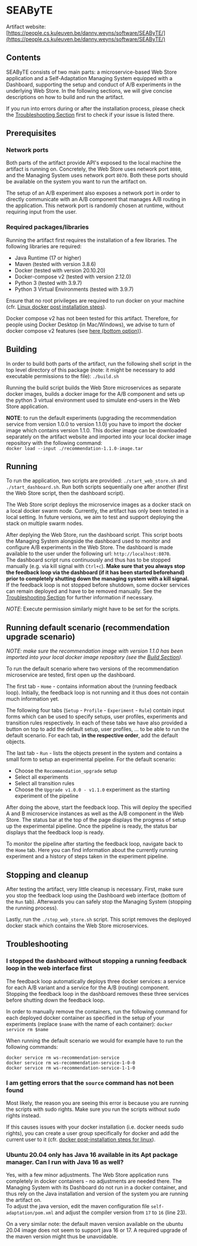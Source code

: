 

# SEAByTE

Artifact website: [https://people.cs.kuleuven.be/danny.weyns/software/SEAByTE/](https://people.cs.kuleuven.be/danny.weyns/software/SEAByTE/)

## Contents

SEAByTE consists of two main parts: a microservice-based Web Store application and a Self-Adaptation Managing System equipped with a Dashboard, supporting the setup and conduct of A/B experiments in the underlying Web Store. In the following sections, we will give concise descriptions on how to build and run the artifact.

If you run into errors during or after the installation process, please check the [Troubleshooting Section](#troubleshooting) first to check if your issue is listed there.


## Prerequisites

### Network ports

Both parts of the artifact provide API's exposed to the local machine the artifact is running on. Concretely, the Web Store uses network port `8080`, and the Managing System uses network port `8070`. Both these ports should be available on the system you want to run the artifact on.

The setup of an A/B experiment also exposes a network port in order to directly communicate with an A/B component that manages A/B routing in the application. This network port is randomly chosen at runtime, without requiring input from the user.


### Required packages/libraries

Running the artifact first requires the installation of a few libraries. The following libraries are required:

- Java Runtime (17 or higher)
- Maven (tested with version 3.8.6)
- Docker (tested with version 20.10.20)
- Docker-compose v2 (tested with version 2.12.0)
- Python 3 (tested with 3.9.7)
- Python 3 Virtual Environments (tested with 3.9.7)


Ensure that no root privileges are required to run docker on your machine (cfr. [Linux docker post installation steps](https://docs.docker.com/engine/install/linux-postinstall/)).

Docker compose v2 has not been tested for this artifact. Therefore, for people using Docker Desktop (in Mac/Windows), we advise to turn of docker compose v2 features (see [here (bottom option)](https://docs.docker.com/desktop/mac/images/menu/prefs-general.png)).



## Building


In order to build both parts of the artifact, run the following shell script in the top level directory of this package (note: it might be necessary to add executable permissions to the file): `./build.sh`

Running the build script builds the Web Store microservices as separate docker images, builds a docker image for the A/B component and sets up the python 3 virtual environment used to simulate end-users in the Web Store application.


**NOTE**: to run the default experiments (upgrading the recommendation service from version 1.0.0 to version 1.1.0) you have to import the docker image which contains version 1.1.0. This docker image can be downloaded separately on the artifact website and imported into your local docker image repository with the following command:  
`docker load --input ./recommendation-1.1.0-image.tar`


## Running


To run the application, two scripts are provided: `./start_web_store.sh` and `./start_dashboard.sh`. Run both scripts sequentially one after another (first the Web Store script, then the dashboard script).

The Web Store script deploys the microservice images as a docker stack on a local docker swarm node. Currently, the artifact has only been tested in a local setting. In future versions, we aim to test and support deploying the stack on multiple swarm nodes.

After deplying the Web Store, run the dashboard script. This script boots the Managing System alongside the dashboard used to monitor and configure A/B experiments in the Web Store. The dashboard is made available to the user under the following url: `http://localhost:8070`.  
The dashboard script runs continuously and thus has to be stopped manually (e.g. via kill signal with `Ctrl+c`). **Make sure that you always stop the feedback loop via the dashboard (if it has been started beforehand) prior to completely shutting down the managing system with a kill signal.** If the feedback loop is not stopped before shutdown, some docker services can remain deployed and have to be removed manually. See the [Troubleshooting Section](#troubleshooting) for further information if necessary.

_NOTE_: Execute permission similarly might have to be set for the scripts.



## Running default scenario (recommendation upgrade scenario)

_NOTE: make sure the recommendation image with version 1.1.0 has been imported into your local docker image repository (see the [Build Section](#building))._

To run the default scenario where two versions of the recommendation microservice are tested, first open up the dashboard. 

The first tab - `Home` - contains information about the (running feedback loop). Initially, the feedback loop is not running and it thus does not contain much information yet.

The following four tabs (`Setup` - `Profile` - `Experiment` - `Rule`) contain input forms which can be used to specify setups, user profiles, experiments and transition rules respectively. In each of these tabs we have also provided a button on top to add the default setup, user profiles, ... to be able to run the default scenario.
For each tab, **in the respective order**, add the default objects.

The last tab - `Run` - lists the objects present in the system and contains a small form to setup an experimental pipeline. For the default scenario:
- Choose the `Recommendation_upgrade` setup
- Select all experiments
- Select all transition rules
- Choose the `Upgrade v1.0.0 - v1.1.0` experiment as the starting experiment of the pipeline

After doing the above, start the feedback loop. This will deploy the specified A and B microservice instances as well as the A/B component in the Web Store. The status bar at the top of the page displays the progress of setup up the experimental pipeline. Once the pipeline is ready, the status bar displays that the feedback loop is ready.

To monitor the pipeline after starting the feedback loop, navigate back to the `Home` tab. Here you can find information about the currently running experiment and a history of steps taken in the experiment pipeline.



## Stopping and cleanup

After testing the artifact, very little cleanup is necessary. First, make sure you stop the feedback loop using the Dashboard web interface (bottom of the `Run` tab). Afterwards you can safely stop the Managing System (stopping the running process).

Lastly, run the `./stop_web_store.sh` script. This script removes the deployed docker stack which contains the Web Store microservices.




## Troubleshooting


### I stopped the dashboard without stopping a running feedback loop in the web interface first

The feedback loop automatically deploys three docker services: a service for each A/B variant and a service for the A/B (routing) component. Stopping the feedback loop in the dashboard removes these three services before shutting down the feedback loop.

In order to manually remove the containers, run the following command for each deployed docker container as specified in the setup of your experiments (replace `$name` with the name of each container):
`docker service rm $name`

When running the default scenario we would for example have to run the following commands:
```
docker service rm ws-recommendation-service
docker service rm ws-recommendation-service-1-0-0
docker service rm ws-recommendation-service-1-1-0
```


### I am getting errors that the `source` command has not been found

Most likely, the reason you are seeing this error is because you are running the scripts with sudo rights. Make sure you run the scripts without sudo rights instead.

If this causes issues with your docker installation (i.e. docker needs sudo rights), you can create a user group specifically for docker and add the current user to it (cfr. [docker post-installation steps for linux](https://docs.docker.com/engine/install/linux-postinstall/)).


### Ubuntu 20.04 only has Java 16 available in its Apt package manager. Can I run with Java 16 as well?

Yes, with a few minor adjustments. The Web Store application runs completely in docker containers - no adjustments are needed there. The Managing System with its Dashboard do not run in a docker container, and thus rely on the Java installation and version of the system you are running the artifact on.  
To adjust the java version, edit the maven configuration file `self-adaptation/pom.xml` and adjust the compiler version from `17` to `16` (line 23).

On a very similar note: the default maven version available on the ubuntu 20.04 image does not seem to support java 16 or 17. A required upgrade of the maven version might thus be unavoidable.


